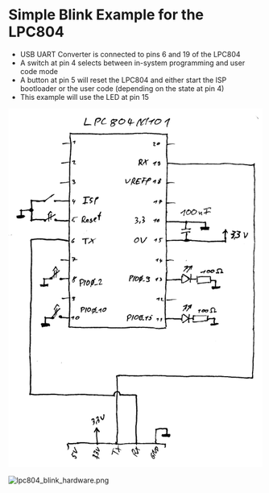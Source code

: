# Simple Blink Example for the LPC804

 * USB UART Converter is connected to pins 6 and 19 of the LPC804
 * A switch at pin 4 selects between in-system programming and user code mode
 * A button at pin 5 will reset the LPC804 and either start the ISP bootloader or the user code (depending on the state at pin 4)
 * This example will use the LED at pin 15
 

![lpc804_blink_schematic.png](lpc804_blink_schematic.png)

![lpc804_blink_hardware.png](lpc804_blink_hardware.png)
